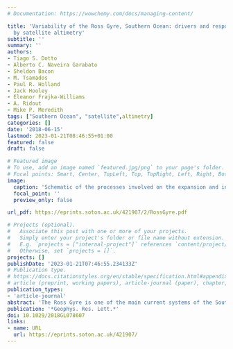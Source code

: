 ```yaml
---
# Documentation: https://wowchemy.com/docs/managing-content/

title: 'Variability of the Ross Gyre, Southern Ocean: drivers and responses revealed
  by satellite altimetry'
subtitle: ''
summary: ''
authors:
- Tiago S. Dotto
- Alberto C. Naveira Garabato
- Sheldon Bacon
- M. Tsamados
- Paul R. Holland
- Jack Hooley
- Eleanor Frajka-Williams
- A. Ridout
- Mike P. Meredith
tags: ["Southern Ocean", "satellite",altimetry]
categories: []
date: '2018-06-15'
lastmod: 2023-01-21T08:46:55+01:00
featured: false
draft: false

# Featured image
# To use, add an image named `featured.jpg/png` to your page's folder.
# Focal points: Smart, Center, TopLeft, Top, TopRight, Left, Right, BottomLeft, Bottom, BottomRight.
image:
  caption: 'Schematic of the processes involved on the expansion and intensification of the Ross Gyre (RG) and throughflow. A negative sea level pressure (SLP) anomaly is formed north of the Amundsen Sea Embayment, which generates a cyclonic circulation over the region. This lowers sea level to the north via Ekman dynamics, allowing a northeastward migration of the RG outer boundary. Further, a westward surface stress anomaly is created over the gyre’s southern boundary, accelerating the RG. Southward Ekman transport piles water up over the continental shelf, increasing sea surface height (SSH) and the cross-shelf pressure gradient and thereby intensifying the throughflow.'
  focal_point: ''
  preview_only: false

url_pdf: https://eprints.soton.ac.uk/421907/2/RossGyre.pdf

# Projects (optional).
#   Associate this post with one or more of your projects.
#   Simply enter your project's folder or file name without extension.
#   E.g. `projects = ["internal-project"]` references `content/project/deep-learning/index.md`.
#   Otherwise, set `projects = []`.
projects: []
publishDate: '2023-01-21T07:46:55.234133Z'
# Publication type.
# https://docs.citationstyles.org/en/stable/specification.html#appendix-iii-types
# article (preprint, working papers), article-journal (paper), chapter, dataset, document (catch all), motion_picture (video), post (post on online forum), post-weblog (post on blog), report (technical report, with container-title for chapter within larger report), software, thesis, citation-key (bibtex key) or citation-label (Ferr78, formatted as output label), doi, event-title (name of event), event-place (geographic location), keyword, language (e.g., en or de), license (copyright information), note (descriptive note), publisher, title, t
publication_types:
- 'article-journal'
abstract: 'The Ross Gyre is one of the main current systems of the Southern Ocean and conveys heat toward the cold continental shelves of the Antarctic Pacific sector, thus impacting the stability of diverse ice shelves. Due to the seasonal sea ice cover, measurements are sparse and little is known about the variability of the gyre''s circulation and its driving forces. Here we use satellite radar altimetry to generate new light on the Ross Gyre variability. Two key aspects are identified: (i) large-scale variability of the sea surface height driven by the zonal winds that flow around Antarctica and (ii) changes in area and strength of the gyre, which are linked to a regional center of low pressure that modulates the local meteorology and sea ice conditions. This same pressure system regulates the strength of the coastal currents, which potentially impacts on the distribution of key oceanic properties toward the Ross Sea. The processes identified in this study have strong implications for our understanding of the oceanic forcing of Antarctic Ice Sheet melting and for the downstream propagation of its ocean freshening footprint.'
publication: '*Geophys. Res. Lett.*'
doi: 10.1029/2018GL078607
links:
- name: URL
  url: https://eprints.soton.ac.uk/421907/
---
```

